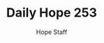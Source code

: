 ---
image: /assets/img/daily-hope-default-artwork.png
title: Daily Hope 253
number: 253
categories:
  - Daily Hope
author: Hope Staff
notes: Daily Hope 253
embed: >-
  EMBED_GOES_HERE
---